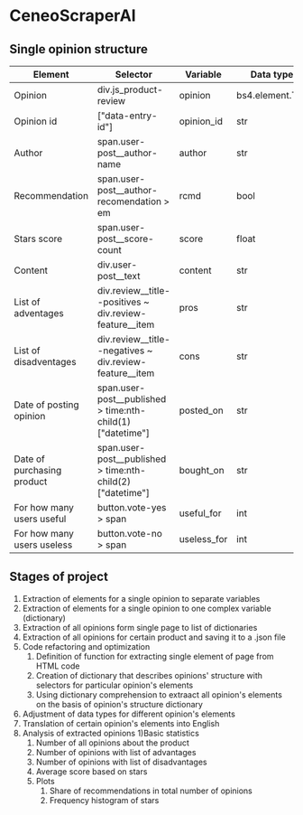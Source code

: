 # CeneoScraperAI

## Single opinion structure

|Element|Selector|Variable|Data type|
|-------|--------|--------|---------|
|Opinion|div.js_product-review|opinion|bs4.element.Tag|
|Opinion id|\["data-entry-id"\]|opinion_id|str|
|Author|span.user-post__author-name|author|str|
|Recommendation|span.user-post__author-recomendation > em|rcmd|bool|
|Stars score|span.user-post__score-count|score|float|
|Content|div.user-post__text|content|str|
|List of adventages|div.review__title--positives  ~ div.review-feature__item|pros|str|
|List of disadventages|div.review__title--negatives  ~ div.review-feature__item|cons|str|
|Date of posting opinion|span.user-post__published > time:nth-child(1)\["datetime"\]|posted_on|str|
|Date of purchasing product|span.user-post__published > time:nth-child(2)\["datetime"\]|bought_on|str|
|For how many users useful|button.vote-yes > span|useful_for|int|
|For how many users useless|button.vote-no > span|useless_for|int|

  ## Stages of project

   1) Extraction of elements for a single opinion to separate variables
   2) Extraction of elements for a single opinion to one complex variable (dictionary)
   3) Extraction of all opinions form single page to list of dictionaries
   4) Extraction of all opinions for certain product and saving it to a .json file
   5) Code refactoring and optimization
      1) Definition of function for extracting single element of page from HTML code
      2) Creation of dictionary that describes opinions' structure with selectors for particular opinion's elements
      3) Using dictionary comprehension to extraact all opinion's elements on the basis of opinion's structure dictionary
   6) Adjustment of data types for different opinion's elements
   7) Translation of certain opinion's elements into English
   8) Analysis of extracted opinions
      1)Basic statistics
         1) Number of all opinions about the product 
         2) Number of opinions with list of advantages 
         3) Number of opinions with list of disadvantages
         4) Average score based on stars
      2) Plots
         1) Share of recommendations in total number of opinions
         2) Frequency histogram  of stars